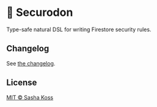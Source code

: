 # 🦕 Securodon

Type-safe natural DSL for writing Firestore security rules.

## Changelog

See [the changelog](./CHANGELOG.md).

## License

[MIT © Sasha Koss](https://kossnocorp.mit-license.org/)
